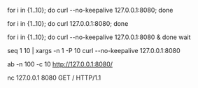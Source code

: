 for i in {1..10}; do curl --no-keepalive 127.0.0.1:8080; done

for i in {1..10}; do curl 127.0.0.1:8080; done

for i in {1..10}; do curl --no-keepalive 127.0.0.1:8080 & done
wait


seq 1 10 | xargs -n 1 -P 10 curl --no-keepalive 127.0.0.1:8080


ab -n 100 -c 10 http://127.0.0.1:8080/


nc 127.0.0.1 8080
GET / HTTP/1.1

